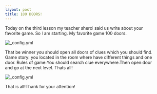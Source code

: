 ```yaml
---
layout: post
title: 100 DOORS!
---
```

Today on the third lesson my teacher sherol said us write about your favorite game. 
So I am starting. My favorite game 100 doors.

![_config.yml](http://android-tornado.ru/uploads/posts/2012-08/1344791042_1.png)

That be winner you should open all doors of clues which you should find.
Game story: you located in the room where have different things and one door.
Rules of game:You should search clue everywhere.Then open door and go at the next level. Thats all!

![_config.yml](https://lh3.ggpht.com/Sy9JdUKoQW6CXDJd7LksTaaD2pV0XY5UEaajOZXMpBw_HhEoAz6MxDDc51YMG_IPPg=h900)

That is all!Thank for your attention!
